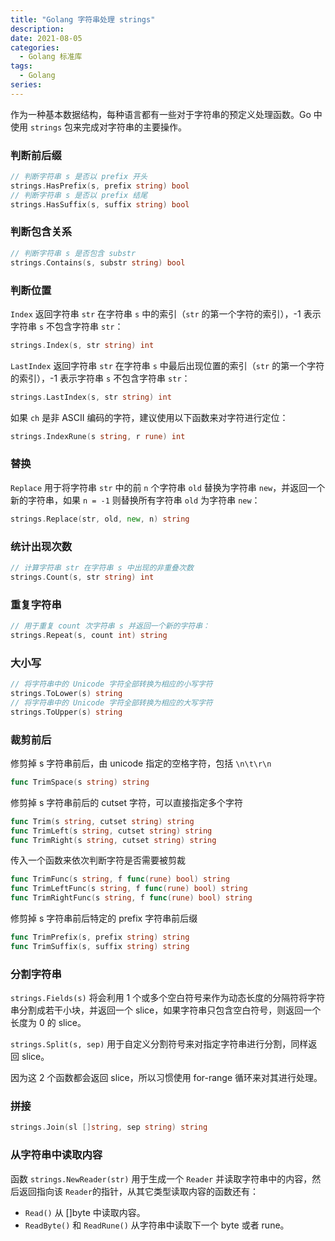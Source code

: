 ```yaml
---
title: "Golang 字符串处理 strings"
description: 
date: 2021-08-05
categories:
  - Golang 标准库
tags:
  - Golang
series:	
---
```


作为一种基本数据结构，每种语言都有一些对于字符串的预定义处理函数。Go 中使用 `strings` 包来完成对字符串的主要操作。

<!--more-->

### 判断前后缀

```go
// 判断字符串 s 是否以 prefix 开头
strings.HasPrefix(s, prefix string) bool
// 判断字符串 s 是否以 prefix 结尾
strings.HasSuffix(s, suffix string) bool
```

### 判断包含关系

```go
// 判断字符串 s 是否包含 substr
strings.Contains(s, substr string) bool
```

### 判断位置

`Index` 返回字符串 `str` 在字符串 `s` 中的索引（`str` 的第一个字符的索引），-1 表示字符串 `s` 不包含字符串 `str`：

```go
strings.Index(s, str string) int
```

`LastIndex` 返回字符串 `str` 在字符串 `s` 中最后出现位置的索引（`str` 的第一个字符的索引），-1 表示字符串 `s` 不包含字符串 `str`：

```go
strings.LastIndex(s, str string) int
```

如果 `ch` 是非 ASCII 编码的字符，建议使用以下函数来对字符进行定位：

```go
strings.IndexRune(s string, r rune) int
```

### 替换

`Replace` 用于将字符串 `str` 中的前 `n` 个字符串 `old` 替换为字符串 `new`，并返回一个新的字符串，如果 `n = -1` 则替换所有字符串 `old` 为字符串 `new`：

```go
strings.Replace(str, old, new, n) string
```

### 统计出现次数

```go
// 计算字符串 str 在字符串 s 中出现的非重叠次数
strings.Count(s, str string) int
```

### 重复字符串

```go
// 用于重复 count 次字符串 s 并返回一个新的字符串：
strings.Repeat(s, count int) string
```

### 大小写

```go
// 将字符串中的 Unicode 字符全部转换为相应的小写字符
strings.ToLower(s) string
// 将字符串中的 Unicode 字符全部转换为相应的大写字符
strings.ToUpper(s) string
```

### 裁剪前后

修剪掉 s 字符串前后，由 unicode 指定的空格字符，包括 `\n\t\r\n`

```go
func TrimSpace(s string) string
```

修剪掉 s 字符串前后的 cutset 字符，可以直接指定多个字符

```go
func Trim(s string, cutset string) string
func TrimLeft(s string, cutset string) string
func TrimRight(s string, cutset string) string
```

传入一个函数来依次判断字符是否需要被剪裁

```go
func TrimFunc(s string, f func(rune) bool) string
func TrimLeftFunc(s string, f func(rune) bool) string
func TrimRightFunc(s string, f func(rune) bool) string
```

修剪掉 s 字符串前后特定的 prefix 字符串前后缀

```go
func TrimPrefix(s, prefix string) string
func TrimSuffix(s, suffix string) string
```

### 分割字符串

`strings.Fields(s)` 将会利用 1 个或多个空白符号来作为动态长度的分隔符将字符串分割成若干小块，并返回一个 slice，如果字符串只包含空白符号，则返回一个长度为 0 的 slice。

`strings.Split(s, sep)` 用于自定义分割符号来对指定字符串进行分割，同样返回 slice。

因为这 2 个函数都会返回 slice，所以习惯使用 for-range 循环来对其进行处理。

### 拼接

```go
strings.Join(sl []string, sep string) string
```

### 从字符串中读取内容

函数 `strings.NewReader(str)` 用于生成一个 `Reader` 并读取字符串中的内容，然后返回指向该 `Reader`的指针，从其它类型读取内容的函数还有：

- `Read()` 从 []byte 中读取内容。
- `ReadByte()` 和 `ReadRune()` 从字符串中读取下一个 byte 或者 rune。



